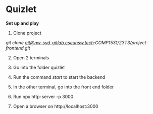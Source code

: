 # Quizlet 

**Set up and play**

1. Clone project

*git clone git@nw-syd-gitlab.cseunsw.tech:COMP1531/23T3/project-frontend.git*

2. Open 2 terminals

3. Go into the folder quizlet

4. Run the command *start* to start the backend

5. In the other terminal, go into the front end folder

6. Run npx http-server -p 3000

7. Open a browser on http://localhost:3000